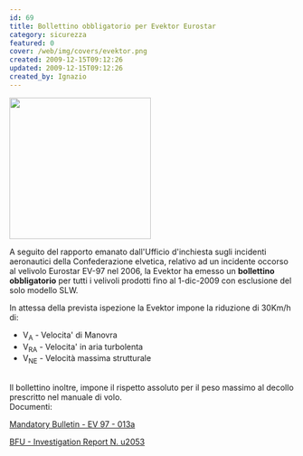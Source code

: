 ```yaml
---
id: 69
title: Bollettino obbligatorio per Evektor Eurostar
category: sicurezza
featured: 0
cover: /web/img/covers/evektor.png
created: 2009-12-15T09:12:26
updated: 2009-12-15T09:12:26
created_by: Ignazio
---
```


<img class="float-start mr-2" src="/web/img/stories/evektor-ev97.jpg" width="250"/>

A seguito del rapporto emanato dall'Ufficio d'inchiesta sugli incidenti aeronautici della Confederazione elvetica, relativo ad un incidente occorso al velivolo Eurostar EV-97 nel 2006, la Evektor ha emesso un **bollettino obbligatorio** per tutti i velivoli prodotti fino al 1-dic-2009 con esclusione del solo modello SLW.

In attessa della prevista ispezione la Evektor impone la riduzione di 30Km/h di:

- V<sub>A</sub> - Velocita' di Manovra
- V<sub>RA</sub> - Velocita' in aria turbolenta
- V<sub>NE</sub> - Velocità massima strutturale

<br>Il bollettino inoltre, impone il rispetto assoluto per il peso massimo al decollo prescritto nel manuale di volo.
<br>
Documenti:

<a href="https://www.evektor.cz/pdf/support/bulletins/EuroStar/EV97_013a_Spar_caps_inspection.pdf" target="_blank">Mandatory Bulletin - EV 97 - 013a</a>

<a href="https://www.bfu.admin.ch/common/pdf/u2053_e.pdf" target="_blank">BFU - Investigation Report N. u2053</a>
